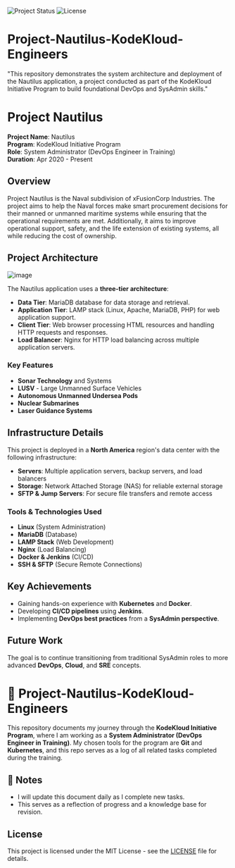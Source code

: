 ![Project Status](https://img.shields.io/badge/status-active-brightgreen)
![License](https://img.shields.io/github/license/Tks-Devops/Project-Nautilus-KodeKloud-Engineers)

# Project-Nautilus-KodeKloud-Engineers
"This repository demonstrates the system architecture and deployment of the Nautilus application, a project conducted as part of the KodeKloud Initiative Program to build foundational DevOps and SysAdmin skills."
# Project Nautilus




**Project Name**: Nautilus  
**Program**: KodeKloud Initiative Program  
**Role**: System Administrator (DevOps Engineer in Training)  
**Duration**: Apr 2020 - Present

## Overview

Project Nautilus is the Naval subdivision of xFusionCorp Industries. The project aims to help the Naval forces make smart procurement decisions for their manned or unmanned maritime systems while ensuring that the operational requirements are met. Additionally, it aims to improve operational support, safety, and the life extension of existing systems, all while reducing the cost of ownership.

## Project Architecture
![image](https://github.com/user-attachments/assets/8f49a8f4-1b57-4dce-a1aa-2485c8acac07)


The Nautilus application uses a **three-tier architecture**:

- **Data Tier**: MariaDB database for data storage and retrieval.
- **Application Tier**: LAMP stack (Linux, Apache, MariaDB, PHP) for web application support.
- **Client Tier**: Web browser processing HTML resources and handling HTTP requests and responses.
- **Load Balancer**: Nginx for HTTP load balancing across multiple application servers.

### Key Features

- **Sonar Technology** and Systems
- **LUSV** - Large Unmanned Surface Vehicles
- **Autonomous Unmanned Undersea Pods**
- **Nuclear Submarines**
- **Laser Guidance Systems**

## Infrastructure Details

This project is deployed in a **North America** region's data center with the following infrastructure:

- **Servers**: Multiple application servers, backup servers, and load balancers
- **Storage**: Network Attached Storage (NAS) for reliable external storage
- **SFTP & Jump Servers**: For secure file transfers and remote access

### Tools & Technologies Used

- **Linux** (System Administration)
- **MariaDB** (Database)
- **LAMP Stack** (Web Development)
- **Nginx** (Load Balancing)
- **Docker & Jenkins** (CI/CD)
- **SSH & SFTP** (Secure Remote Connections)

## Key Achievements

- Gaining hands-on experience with **Kubernetes** and **Docker**.
- Developing **CI/CD pipelines** using **Jenkins**.
- Implementing **DevOps best practices** from a **SysAdmin perspective**.

## Future Work

The goal is to continue transitioning from traditional SysAdmin roles to more advanced **DevOps**, **Cloud**, and **SRE** concepts.
# 📘 Project-Nautilus-KodeKloud-Engineers

This repository documents my journey through the **KodeKloud Initiative Program**, where I am working as a **System Administrator (DevOps Engineer in Training)**. My chosen tools for the program are **Git** and **Kubernetes**, and this repo serves as a log of all related tasks completed during the training.


## 📌 Notes
- I will update this document daily as I complete new tasks.
- This serves as a reflection of progress and a knowledge base for revision.


## License

This project is licensed under the MIT License - see the [LICENSE](LICENSE) file for details.


